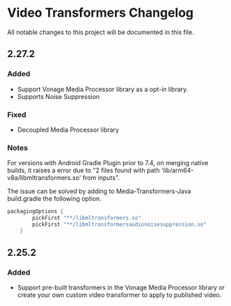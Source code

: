 # Video Transformers Changelog

All notable changes to this project will be documented in this file.

## 2.27.2

### Added

- Support Vonage Media Processor library as a opt-in library.
- Supports Noise Suppression

### Fixed

- Decoupled Media Processor library

### Notes

For versions with Android Gradle Plugin prior to 7.4, on merging native builds, it raises a error due to "2 files found with path 'lib/arm64-v8a/libmltransformers.so' from inputs".

The issue can be solved by adding to Media-Transformers-Java build.gradle the following option.

```c
packagingOptions {
        pickFirst "**/libmltransformers.so"
        pickFirst "**/libmltransformersaudionoisesuppression.so"
    }
```



## 2.25.2

### Added

- Support pre-built transformers in the Vonage Media Processor library or create your own custom video transformer to apply to published video.



